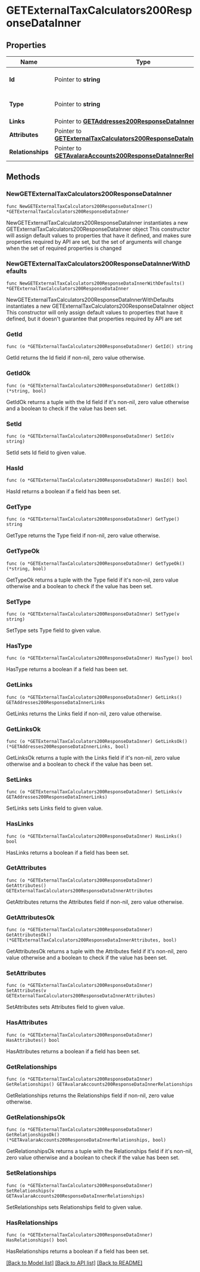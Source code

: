 # GETExternalTaxCalculators200ResponseDataInner

## Properties

Name | Type | Description | Notes
------------ | ------------- | ------------- | -------------
**Id** | Pointer to **string** | The resource&#39;s id | [optional] 
**Type** | Pointer to **string** | The resource&#39;s type | [optional] [default to "external_tax_calculators"]
**Links** | Pointer to [**GETAddresses200ResponseDataInnerLinks**](GETAddresses200ResponseDataInnerLinks.md) |  | [optional] 
**Attributes** | Pointer to [**GETExternalTaxCalculators200ResponseDataInnerAttributes**](GETExternalTaxCalculators200ResponseDataInnerAttributes.md) |  | [optional] 
**Relationships** | Pointer to [**GETAvalaraAccounts200ResponseDataInnerRelationships**](GETAvalaraAccounts200ResponseDataInnerRelationships.md) |  | [optional] 

## Methods

### NewGETExternalTaxCalculators200ResponseDataInner

`func NewGETExternalTaxCalculators200ResponseDataInner() *GETExternalTaxCalculators200ResponseDataInner`

NewGETExternalTaxCalculators200ResponseDataInner instantiates a new GETExternalTaxCalculators200ResponseDataInner object
This constructor will assign default values to properties that have it defined,
and makes sure properties required by API are set, but the set of arguments
will change when the set of required properties is changed

### NewGETExternalTaxCalculators200ResponseDataInnerWithDefaults

`func NewGETExternalTaxCalculators200ResponseDataInnerWithDefaults() *GETExternalTaxCalculators200ResponseDataInner`

NewGETExternalTaxCalculators200ResponseDataInnerWithDefaults instantiates a new GETExternalTaxCalculators200ResponseDataInner object
This constructor will only assign default values to properties that have it defined,
but it doesn't guarantee that properties required by API are set

### GetId

`func (o *GETExternalTaxCalculators200ResponseDataInner) GetId() string`

GetId returns the Id field if non-nil, zero value otherwise.

### GetIdOk

`func (o *GETExternalTaxCalculators200ResponseDataInner) GetIdOk() (*string, bool)`

GetIdOk returns a tuple with the Id field if it's non-nil, zero value otherwise
and a boolean to check if the value has been set.

### SetId

`func (o *GETExternalTaxCalculators200ResponseDataInner) SetId(v string)`

SetId sets Id field to given value.

### HasId

`func (o *GETExternalTaxCalculators200ResponseDataInner) HasId() bool`

HasId returns a boolean if a field has been set.

### GetType

`func (o *GETExternalTaxCalculators200ResponseDataInner) GetType() string`

GetType returns the Type field if non-nil, zero value otherwise.

### GetTypeOk

`func (o *GETExternalTaxCalculators200ResponseDataInner) GetTypeOk() (*string, bool)`

GetTypeOk returns a tuple with the Type field if it's non-nil, zero value otherwise
and a boolean to check if the value has been set.

### SetType

`func (o *GETExternalTaxCalculators200ResponseDataInner) SetType(v string)`

SetType sets Type field to given value.

### HasType

`func (o *GETExternalTaxCalculators200ResponseDataInner) HasType() bool`

HasType returns a boolean if a field has been set.

### GetLinks

`func (o *GETExternalTaxCalculators200ResponseDataInner) GetLinks() GETAddresses200ResponseDataInnerLinks`

GetLinks returns the Links field if non-nil, zero value otherwise.

### GetLinksOk

`func (o *GETExternalTaxCalculators200ResponseDataInner) GetLinksOk() (*GETAddresses200ResponseDataInnerLinks, bool)`

GetLinksOk returns a tuple with the Links field if it's non-nil, zero value otherwise
and a boolean to check if the value has been set.

### SetLinks

`func (o *GETExternalTaxCalculators200ResponseDataInner) SetLinks(v GETAddresses200ResponseDataInnerLinks)`

SetLinks sets Links field to given value.

### HasLinks

`func (o *GETExternalTaxCalculators200ResponseDataInner) HasLinks() bool`

HasLinks returns a boolean if a field has been set.

### GetAttributes

`func (o *GETExternalTaxCalculators200ResponseDataInner) GetAttributes() GETExternalTaxCalculators200ResponseDataInnerAttributes`

GetAttributes returns the Attributes field if non-nil, zero value otherwise.

### GetAttributesOk

`func (o *GETExternalTaxCalculators200ResponseDataInner) GetAttributesOk() (*GETExternalTaxCalculators200ResponseDataInnerAttributes, bool)`

GetAttributesOk returns a tuple with the Attributes field if it's non-nil, zero value otherwise
and a boolean to check if the value has been set.

### SetAttributes

`func (o *GETExternalTaxCalculators200ResponseDataInner) SetAttributes(v GETExternalTaxCalculators200ResponseDataInnerAttributes)`

SetAttributes sets Attributes field to given value.

### HasAttributes

`func (o *GETExternalTaxCalculators200ResponseDataInner) HasAttributes() bool`

HasAttributes returns a boolean if a field has been set.

### GetRelationships

`func (o *GETExternalTaxCalculators200ResponseDataInner) GetRelationships() GETAvalaraAccounts200ResponseDataInnerRelationships`

GetRelationships returns the Relationships field if non-nil, zero value otherwise.

### GetRelationshipsOk

`func (o *GETExternalTaxCalculators200ResponseDataInner) GetRelationshipsOk() (*GETAvalaraAccounts200ResponseDataInnerRelationships, bool)`

GetRelationshipsOk returns a tuple with the Relationships field if it's non-nil, zero value otherwise
and a boolean to check if the value has been set.

### SetRelationships

`func (o *GETExternalTaxCalculators200ResponseDataInner) SetRelationships(v GETAvalaraAccounts200ResponseDataInnerRelationships)`

SetRelationships sets Relationships field to given value.

### HasRelationships

`func (o *GETExternalTaxCalculators200ResponseDataInner) HasRelationships() bool`

HasRelationships returns a boolean if a field has been set.


[[Back to Model list]](../README.md#documentation-for-models) [[Back to API list]](../README.md#documentation-for-api-endpoints) [[Back to README]](../README.md)


